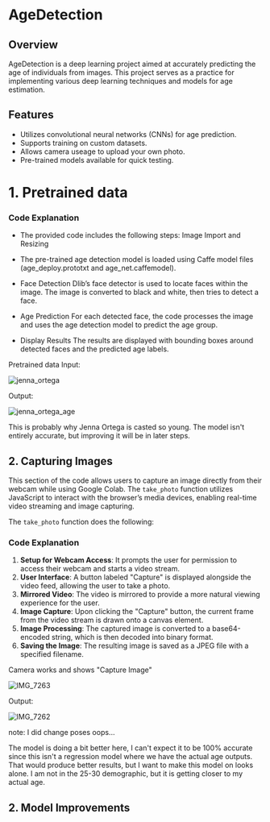 # AgeDetection

## Overview
AgeDetection is a deep learning project aimed at accurately predicting the age of individuals from images. This project serves as a practice for implementing various deep learning techniques and models for age estimation.

## Features
- Utilizes convolutional neural networks (CNNs) for age prediction.
- Supports training on custom datasets.
- Allows camera useage to upload your own photo.
- Pre-trained models available for quick testing.


# 1. Pretrained data 

### Code Explanation
- The provided code includes the following steps: Image Import and Resizing

- The pre-trained age detection model is loaded using Caffe model files (age_deploy.prototxt and age_net.caffemodel).

- Face Detection Dlib’s face detector is used to locate faces within the image. The image is converted to black and white, then tries to detect a face.

- Age Prediction
For each detected face, the code processes the image and uses the age detection model to predict the age group.
- Display Results
The results are displayed with bounding boxes around detected faces and the predicted age labels.

Pretrained data
Input:


![jenna_ortega](https://github.com/user-attachments/assets/a2214435-b231-492c-a359-bfb5c76c17e6)

Output:


![jenna_ortega_age](https://github.com/user-attachments/assets/46f99056-276e-439c-8fbc-7cd9f5e48601)

This is probably why Jenna Ortega is casted so young. The model isn't entirely accurate, but improving it will be in later steps. 

## 2. Capturing Images 

This section of the code allows users to capture an image directly from their webcam while using Google Colab. The `take_photo` function utilizes JavaScript to interact with the browser’s media devices, enabling real-time video streaming and image capturing.

The `take_photo` function does the following:

### Code Explanation

1. **Setup for Webcam Access**: It prompts the user for permission to access their webcam and starts a video stream.
2. **User Interface**: A button labeled "Capture" is displayed alongside the video feed, allowing the user to take a photo.
3. **Mirrored Video**: The video is mirrored to provide a more natural viewing experience for the user.
4. **Image Capture**: Upon clicking the "Capture" button, the current frame from the video stream is drawn onto a canvas element.
5. **Image Processing**: The captured image is converted to a base64-encoded string, which is then decoded into binary format.
6. **Saving the Image**: The resulting image is saved as a JPEG file with a specified filename.

Camera works and shows "Capture Image"

![IMG_7263](https://github.com/user-attachments/assets/b90d5ca8-7959-4379-8432-9194ef29dc2f)


Output:

![IMG_7262](https://github.com/user-attachments/assets/4e62e6a8-3cc0-4cb6-9226-6174656d9365)

note: I did change poses oops...

The model is doing a bit better here, I can't expect it to be 100% accurate since this isn't a regression model where we have the actual age outputs. That would produce better results, but I want to make this model on looks alone. I am not in the 25-30 demographic, but it is getting closer to my actual age. 

## 2. Model Improvements

